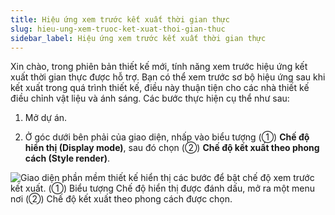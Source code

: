 ```yaml
---
title: Hiệu ứng xem trước kết xuất thời gian thực
slug: hieu-ung-xem-truoc-ket-xuat-thoi-gian-thuc
sidebar_label: Hiệu ứng xem trước kết xuất thời gian thực
---
```


Xin chào, trong phiên bản thiết kế mới, tính năng xem trước hiệu ứng kết xuất thời gian thực được hỗ trợ. Bạn có thể xem trước sơ bộ hiệu ứng sau khi kết xuất trong quá trình thiết kế, điều này thuận tiện cho các nhà thiết kế điều chỉnh vật liệu và ánh sáng. Các bước thực hiện cụ thể như sau:

1. Mở dự án.

2. Ở góc dưới bên phải của giao diện, nhấp vào biểu tượng (①) **Chế độ hiển thị (Display mode)**, sau đó chọn (②) **Chế độ kết xuất theo phong cách (Style render)**.

![Giao diện phần mềm thiết kế hiển thị các bước để bật chế độ xem trước kết xuất. (①) Biểu tượng Chế độ hiển thị được đánh dấu, mở ra một menu nơi (②) Chế độ kết xuất theo phong cách được chọn.](https://storage.googleapis.com/jegavn_kb/images/bbbbaef1-b938-4a8d-adc9-cb9a2b10de24.png)